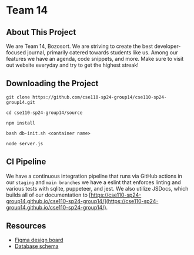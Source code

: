 # Team 14

## About This Project

We are Team 14, Bozosort. We are striving to create the best developer-focused journal, primarily catered towards students like us. Among our features we have an agenda, code snippets, and more. Make sure to visit out website everyday and try to get the highest streak!


## Downloading the Project

```
git clone https://github.com/cse110-sp24-group14/cse110-sp24-group14.git
```

```
cd cse110-sp24-group14/source
```

```
npm install
```

```
bash db-init.sh <container name>
```

```
node server.js
```

## CI Pipeline

We have a continuous integration pipeline that runs via GitHub actions in our `staging` and `main branches` we have a eslint that enforces linting and various tests with sqlite, puppeteer, and jest. We also utilize JSDocs, which builds all of our documentation to [https://cse110-sp24-group14.github.io/cse110-sp24-group14/](https://cse110-sp24-group14.github.io/cse110-sp24-group14/). 

## Resources

- [Figma design board](https://www.figma.com/design/zNVxTEwExahDGpp1mrBVRq/CSE-110-To-do-List)
- [Database schema](https://github.com/cse110-sp24-group14/cse110-sp24-group14/blob/main/specs/adr/052124-db-schema.md)
